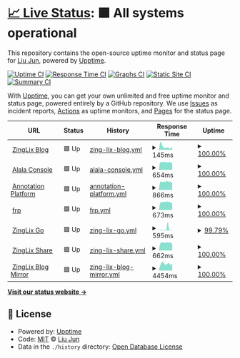 # [📈 Live Status](https://upp.zinglix.xyz): <!--live status--> **🟩 All systems operational**

This repository contains the open-source uptime monitor and status page for [Liu Jun](https://zinglix.xyz), powered by [Upptime](https://github.com/upptime/upptime).

[![Uptime CI](https://github.com/ZingLix/blog_upptime/workflows/Uptime%20CI/badge.svg)](https://github.com/ZingLix/blog_upptime/actions?query=workflow%3A%22Uptime+CI%22)
[![Response Time CI](https://github.com/ZingLix/blog_upptime/workflows/Response%20Time%20CI/badge.svg)](https://github.com/ZingLix/blog_upptime/actions?query=workflow%3A%22Response+Time+CI%22)
[![Graphs CI](https://github.com/ZingLix/blog_upptime/workflows/Graphs%20CI/badge.svg)](https://github.com/ZingLix/blog_upptime/actions?query=workflow%3A%22Graphs+CI%22)
[![Static Site CI](https://github.com/ZingLix/blog_upptime/workflows/Static%20Site%20CI/badge.svg)](https://github.com/ZingLix/blog_upptime/actions?query=workflow%3A%22Static+Site+CI%22)
[![Summary CI](https://github.com/ZingLix/blog_upptime/workflows/Summary%20CI/badge.svg)](https://github.com/ZingLix/blog_upptime/actions?query=workflow%3A%22Summary+CI%22)

With [Upptime](https://upptime.js.org), you can get your own unlimited and free uptime monitor and status page, powered entirely by a GitHub repository. We use [Issues](https://github.com/ZingLix/blog_upptime/issues) as incident reports, [Actions](https://github.com/ZingLix/blog_upptime/actions) as uptime monitors, and [Pages](https://upp.zinglix.xyz) for the status page.

<!--start: status pages-->
<!-- This summary is generated by Upptime (https://github.com/upptime/upptime) -->
<!-- Do not edit this manually, your changes will be overwritten -->
<!-- prettier-ignore -->
| URL | Status | History | Response Time | Uptime |
| --- | ------ | ------- | ------------- | ------ |
| <img alt="" src="https://favicons.githubusercontent.com/zinglix.xyz" height="13"> [ZingLix Blog](https://zinglix.xyz) | 🟩 Up | [zing-lix-blog.yml](https://github.com/ZingLix/upptime/commits/HEAD/history/zing-lix-blog.yml) | <details><summary><img alt="Response time graph" src="./graphs/zing-lix-blog/response-time-week.png" height="20"> 145ms</summary><br><a href="https://upp.zinglix.xyz/history/zing-lix-blog"><img alt="Response time 166" src="https://img.shields.io/endpoint?url=https%3A%2F%2Fraw.githubusercontent.com%2FZingLix%2Fupptime%2FHEAD%2Fapi%2Fzing-lix-blog%2Fresponse-time.json"></a><br><a href="https://upp.zinglix.xyz/history/zing-lix-blog"><img alt="24-hour response time 162" src="https://img.shields.io/endpoint?url=https%3A%2F%2Fraw.githubusercontent.com%2FZingLix%2Fupptime%2FHEAD%2Fapi%2Fzing-lix-blog%2Fresponse-time-day.json"></a><br><a href="https://upp.zinglix.xyz/history/zing-lix-blog"><img alt="7-day response time 145" src="https://img.shields.io/endpoint?url=https%3A%2F%2Fraw.githubusercontent.com%2FZingLix%2Fupptime%2FHEAD%2Fapi%2Fzing-lix-blog%2Fresponse-time-week.json"></a><br><a href="https://upp.zinglix.xyz/history/zing-lix-blog"><img alt="30-day response time 158" src="https://img.shields.io/endpoint?url=https%3A%2F%2Fraw.githubusercontent.com%2FZingLix%2Fupptime%2FHEAD%2Fapi%2Fzing-lix-blog%2Fresponse-time-month.json"></a><br><a href="https://upp.zinglix.xyz/history/zing-lix-blog"><img alt="1-year response time 166" src="https://img.shields.io/endpoint?url=https%3A%2F%2Fraw.githubusercontent.com%2FZingLix%2Fupptime%2FHEAD%2Fapi%2Fzing-lix-blog%2Fresponse-time-year.json"></a></details> | <details><summary><a href="https://upp.zinglix.xyz/history/zing-lix-blog">100.00%</a></summary><a href="https://upp.zinglix.xyz/history/zing-lix-blog"><img alt="All-time uptime 100.00%" src="https://img.shields.io/endpoint?url=https%3A%2F%2Fraw.githubusercontent.com%2FZingLix%2Fupptime%2FHEAD%2Fapi%2Fzing-lix-blog%2Fuptime.json"></a><br><a href="https://upp.zinglix.xyz/history/zing-lix-blog"><img alt="24-hour uptime 100.00%" src="https://img.shields.io/endpoint?url=https%3A%2F%2Fraw.githubusercontent.com%2FZingLix%2Fupptime%2FHEAD%2Fapi%2Fzing-lix-blog%2Fuptime-day.json"></a><br><a href="https://upp.zinglix.xyz/history/zing-lix-blog"><img alt="7-day uptime 100.00%" src="https://img.shields.io/endpoint?url=https%3A%2F%2Fraw.githubusercontent.com%2FZingLix%2Fupptime%2FHEAD%2Fapi%2Fzing-lix-blog%2Fuptime-week.json"></a><br><a href="https://upp.zinglix.xyz/history/zing-lix-blog"><img alt="30-day uptime 100.00%" src="https://img.shields.io/endpoint?url=https%3A%2F%2Fraw.githubusercontent.com%2FZingLix%2Fupptime%2FHEAD%2Fapi%2Fzing-lix-blog%2Fuptime-month.json"></a><br><a href="https://upp.zinglix.xyz/history/zing-lix-blog"><img alt="1-year uptime 100.00%" src="https://img.shields.io/endpoint?url=https%3A%2F%2Fraw.githubusercontent.com%2FZingLix%2Fupptime%2FHEAD%2Fapi%2Fzing-lix-blog%2Fuptime-year.json"></a></details>
| <img alt="" src="https://favicons.githubusercontent.com/alala.zinglix.xyz" height="13"> [Alala Console](https://alala.zinglix.xyz) | 🟩 Up | [alala-console.yml](https://github.com/ZingLix/upptime/commits/HEAD/history/alala-console.yml) | <details><summary><img alt="Response time graph" src="./graphs/alala-console/response-time-week.png" height="20"> 654ms</summary><br><a href="https://upp.zinglix.xyz/history/alala-console"><img alt="Response time 660" src="https://img.shields.io/endpoint?url=https%3A%2F%2Fraw.githubusercontent.com%2FZingLix%2Fupptime%2FHEAD%2Fapi%2Falala-console%2Fresponse-time.json"></a><br><a href="https://upp.zinglix.xyz/history/alala-console"><img alt="24-hour response time 611" src="https://img.shields.io/endpoint?url=https%3A%2F%2Fraw.githubusercontent.com%2FZingLix%2Fupptime%2FHEAD%2Fapi%2Falala-console%2Fresponse-time-day.json"></a><br><a href="https://upp.zinglix.xyz/history/alala-console"><img alt="7-day response time 654" src="https://img.shields.io/endpoint?url=https%3A%2F%2Fraw.githubusercontent.com%2FZingLix%2Fupptime%2FHEAD%2Fapi%2Falala-console%2Fresponse-time-week.json"></a><br><a href="https://upp.zinglix.xyz/history/alala-console"><img alt="30-day response time 663" src="https://img.shields.io/endpoint?url=https%3A%2F%2Fraw.githubusercontent.com%2FZingLix%2Fupptime%2FHEAD%2Fapi%2Falala-console%2Fresponse-time-month.json"></a><br><a href="https://upp.zinglix.xyz/history/alala-console"><img alt="1-year response time 660" src="https://img.shields.io/endpoint?url=https%3A%2F%2Fraw.githubusercontent.com%2FZingLix%2Fupptime%2FHEAD%2Fapi%2Falala-console%2Fresponse-time-year.json"></a></details> | <details><summary><a href="https://upp.zinglix.xyz/history/alala-console">100.00%</a></summary><a href="https://upp.zinglix.xyz/history/alala-console"><img alt="All-time uptime 100.00%" src="https://img.shields.io/endpoint?url=https%3A%2F%2Fraw.githubusercontent.com%2FZingLix%2Fupptime%2FHEAD%2Fapi%2Falala-console%2Fuptime.json"></a><br><a href="https://upp.zinglix.xyz/history/alala-console"><img alt="24-hour uptime 100.00%" src="https://img.shields.io/endpoint?url=https%3A%2F%2Fraw.githubusercontent.com%2FZingLix%2Fupptime%2FHEAD%2Fapi%2Falala-console%2Fuptime-day.json"></a><br><a href="https://upp.zinglix.xyz/history/alala-console"><img alt="7-day uptime 100.00%" src="https://img.shields.io/endpoint?url=https%3A%2F%2Fraw.githubusercontent.com%2FZingLix%2Fupptime%2FHEAD%2Fapi%2Falala-console%2Fuptime-week.json"></a><br><a href="https://upp.zinglix.xyz/history/alala-console"><img alt="30-day uptime 100.00%" src="https://img.shields.io/endpoint?url=https%3A%2F%2Fraw.githubusercontent.com%2FZingLix%2Fupptime%2FHEAD%2Fapi%2Falala-console%2Fuptime-month.json"></a><br><a href="https://upp.zinglix.xyz/history/alala-console"><img alt="1-year uptime 100.00%" src="https://img.shields.io/endpoint?url=https%3A%2F%2Fraw.githubusercontent.com%2FZingLix%2Fupptime%2FHEAD%2Fapi%2Falala-console%2Fuptime-year.json"></a></details>
| <img alt="" src="https://favicons.githubusercontent.com/a.zinglix.xyz" height="13"> [Annotation Platform](https://a.zinglix.xyz) | 🟩 Up | [annotation-platform.yml](https://github.com/ZingLix/upptime/commits/HEAD/history/annotation-platform.yml) | <details><summary><img alt="Response time graph" src="./graphs/annotation-platform/response-time-week.png" height="20"> 866ms</summary><br><a href="https://upp.zinglix.xyz/history/annotation-platform"><img alt="Response time 954" src="https://img.shields.io/endpoint?url=https%3A%2F%2Fraw.githubusercontent.com%2FZingLix%2Fupptime%2FHEAD%2Fapi%2Fannotation-platform%2Fresponse-time.json"></a><br><a href="https://upp.zinglix.xyz/history/annotation-platform"><img alt="24-hour response time 774" src="https://img.shields.io/endpoint?url=https%3A%2F%2Fraw.githubusercontent.com%2FZingLix%2Fupptime%2FHEAD%2Fapi%2Fannotation-platform%2Fresponse-time-day.json"></a><br><a href="https://upp.zinglix.xyz/history/annotation-platform"><img alt="7-day response time 866" src="https://img.shields.io/endpoint?url=https%3A%2F%2Fraw.githubusercontent.com%2FZingLix%2Fupptime%2FHEAD%2Fapi%2Fannotation-platform%2Fresponse-time-week.json"></a><br><a href="https://upp.zinglix.xyz/history/annotation-platform"><img alt="30-day response time 963" src="https://img.shields.io/endpoint?url=https%3A%2F%2Fraw.githubusercontent.com%2FZingLix%2Fupptime%2FHEAD%2Fapi%2Fannotation-platform%2Fresponse-time-month.json"></a><br><a href="https://upp.zinglix.xyz/history/annotation-platform"><img alt="1-year response time 954" src="https://img.shields.io/endpoint?url=https%3A%2F%2Fraw.githubusercontent.com%2FZingLix%2Fupptime%2FHEAD%2Fapi%2Fannotation-platform%2Fresponse-time-year.json"></a></details> | <details><summary><a href="https://upp.zinglix.xyz/history/annotation-platform">100.00%</a></summary><a href="https://upp.zinglix.xyz/history/annotation-platform"><img alt="All-time uptime 99.97%" src="https://img.shields.io/endpoint?url=https%3A%2F%2Fraw.githubusercontent.com%2FZingLix%2Fupptime%2FHEAD%2Fapi%2Fannotation-platform%2Fuptime.json"></a><br><a href="https://upp.zinglix.xyz/history/annotation-platform"><img alt="24-hour uptime 100.00%" src="https://img.shields.io/endpoint?url=https%3A%2F%2Fraw.githubusercontent.com%2FZingLix%2Fupptime%2FHEAD%2Fapi%2Fannotation-platform%2Fuptime-day.json"></a><br><a href="https://upp.zinglix.xyz/history/annotation-platform"><img alt="7-day uptime 100.00%" src="https://img.shields.io/endpoint?url=https%3A%2F%2Fraw.githubusercontent.com%2FZingLix%2Fupptime%2FHEAD%2Fapi%2Fannotation-platform%2Fuptime-week.json"></a><br><a href="https://upp.zinglix.xyz/history/annotation-platform"><img alt="30-day uptime 99.95%" src="https://img.shields.io/endpoint?url=https%3A%2F%2Fraw.githubusercontent.com%2FZingLix%2Fupptime%2FHEAD%2Fapi%2Fannotation-platform%2Fuptime-month.json"></a><br><a href="https://upp.zinglix.xyz/history/annotation-platform"><img alt="1-year uptime 99.97%" src="https://img.shields.io/endpoint?url=https%3A%2F%2Fraw.githubusercontent.com%2FZingLix%2Fupptime%2FHEAD%2Fapi%2Fannotation-platform%2Fuptime-year.json"></a></details>
| <img alt="" src="https://favicons.githubusercontent.com/frp.zinglix.xyz" height="13"> [frp](https://frp.zinglix.xyz) | 🟩 Up | [frp.yml](https://github.com/ZingLix/upptime/commits/HEAD/history/frp.yml) | <details><summary><img alt="Response time graph" src="./graphs/frp/response-time-week.png" height="20"> 673ms</summary><br><a href="https://upp.zinglix.xyz/history/frp"><img alt="Response time 690" src="https://img.shields.io/endpoint?url=https%3A%2F%2Fraw.githubusercontent.com%2FZingLix%2Fupptime%2FHEAD%2Fapi%2Ffrp%2Fresponse-time.json"></a><br><a href="https://upp.zinglix.xyz/history/frp"><img alt="24-hour response time 591" src="https://img.shields.io/endpoint?url=https%3A%2F%2Fraw.githubusercontent.com%2FZingLix%2Fupptime%2FHEAD%2Fapi%2Ffrp%2Fresponse-time-day.json"></a><br><a href="https://upp.zinglix.xyz/history/frp"><img alt="7-day response time 673" src="https://img.shields.io/endpoint?url=https%3A%2F%2Fraw.githubusercontent.com%2FZingLix%2Fupptime%2FHEAD%2Fapi%2Ffrp%2Fresponse-time-week.json"></a><br><a href="https://upp.zinglix.xyz/history/frp"><img alt="30-day response time 717" src="https://img.shields.io/endpoint?url=https%3A%2F%2Fraw.githubusercontent.com%2FZingLix%2Fupptime%2FHEAD%2Fapi%2Ffrp%2Fresponse-time-month.json"></a><br><a href="https://upp.zinglix.xyz/history/frp"><img alt="1-year response time 690" src="https://img.shields.io/endpoint?url=https%3A%2F%2Fraw.githubusercontent.com%2FZingLix%2Fupptime%2FHEAD%2Fapi%2Ffrp%2Fresponse-time-year.json"></a></details> | <details><summary><a href="https://upp.zinglix.xyz/history/frp">100.00%</a></summary><a href="https://upp.zinglix.xyz/history/frp"><img alt="All-time uptime 99.97%" src="https://img.shields.io/endpoint?url=https%3A%2F%2Fraw.githubusercontent.com%2FZingLix%2Fupptime%2FHEAD%2Fapi%2Ffrp%2Fuptime.json"></a><br><a href="https://upp.zinglix.xyz/history/frp"><img alt="24-hour uptime 100.00%" src="https://img.shields.io/endpoint?url=https%3A%2F%2Fraw.githubusercontent.com%2FZingLix%2Fupptime%2FHEAD%2Fapi%2Ffrp%2Fuptime-day.json"></a><br><a href="https://upp.zinglix.xyz/history/frp"><img alt="7-day uptime 100.00%" src="https://img.shields.io/endpoint?url=https%3A%2F%2Fraw.githubusercontent.com%2FZingLix%2Fupptime%2FHEAD%2Fapi%2Ffrp%2Fuptime-week.json"></a><br><a href="https://upp.zinglix.xyz/history/frp"><img alt="30-day uptime 99.95%" src="https://img.shields.io/endpoint?url=https%3A%2F%2Fraw.githubusercontent.com%2FZingLix%2Fupptime%2FHEAD%2Fapi%2Ffrp%2Fuptime-month.json"></a><br><a href="https://upp.zinglix.xyz/history/frp"><img alt="1-year uptime 99.97%" src="https://img.shields.io/endpoint?url=https%3A%2F%2Fraw.githubusercontent.com%2FZingLix%2Fupptime%2FHEAD%2Fapi%2Ffrp%2Fuptime-year.json"></a></details>
| <img alt="" src="https://favicons.githubusercontent.com/go.zinglix.xyz" height="13"> [ZingLix Go](https://go.zinglix.xyz) | 🟩 Up | [zing-lix-go.yml](https://github.com/ZingLix/upptime/commits/HEAD/history/zing-lix-go.yml) | <details><summary><img alt="Response time graph" src="./graphs/zing-lix-go/response-time-week.png" height="20"> 595ms</summary><br><a href="https://upp.zinglix.xyz/history/zing-lix-go"><img alt="Response time 216" src="https://img.shields.io/endpoint?url=https%3A%2F%2Fraw.githubusercontent.com%2FZingLix%2Fupptime%2FHEAD%2Fapi%2Fzing-lix-go%2Fresponse-time.json"></a><br><a href="https://upp.zinglix.xyz/history/zing-lix-go"><img alt="24-hour response time 194" src="https://img.shields.io/endpoint?url=https%3A%2F%2Fraw.githubusercontent.com%2FZingLix%2Fupptime%2FHEAD%2Fapi%2Fzing-lix-go%2Fresponse-time-day.json"></a><br><a href="https://upp.zinglix.xyz/history/zing-lix-go"><img alt="7-day response time 595" src="https://img.shields.io/endpoint?url=https%3A%2F%2Fraw.githubusercontent.com%2FZingLix%2Fupptime%2FHEAD%2Fapi%2Fzing-lix-go%2Fresponse-time-week.json"></a><br><a href="https://upp.zinglix.xyz/history/zing-lix-go"><img alt="30-day response time 257" src="https://img.shields.io/endpoint?url=https%3A%2F%2Fraw.githubusercontent.com%2FZingLix%2Fupptime%2FHEAD%2Fapi%2Fzing-lix-go%2Fresponse-time-month.json"></a><br><a href="https://upp.zinglix.xyz/history/zing-lix-go"><img alt="1-year response time 216" src="https://img.shields.io/endpoint?url=https%3A%2F%2Fraw.githubusercontent.com%2FZingLix%2Fupptime%2FHEAD%2Fapi%2Fzing-lix-go%2Fresponse-time-year.json"></a></details> | <details><summary><a href="https://upp.zinglix.xyz/history/zing-lix-go">99.79%</a></summary><a href="https://upp.zinglix.xyz/history/zing-lix-go"><img alt="All-time uptime 99.97%" src="https://img.shields.io/endpoint?url=https%3A%2F%2Fraw.githubusercontent.com%2FZingLix%2Fupptime%2FHEAD%2Fapi%2Fzing-lix-go%2Fuptime.json"></a><br><a href="https://upp.zinglix.xyz/history/zing-lix-go"><img alt="24-hour uptime 100.00%" src="https://img.shields.io/endpoint?url=https%3A%2F%2Fraw.githubusercontent.com%2FZingLix%2Fupptime%2FHEAD%2Fapi%2Fzing-lix-go%2Fuptime-day.json"></a><br><a href="https://upp.zinglix.xyz/history/zing-lix-go"><img alt="7-day uptime 99.79%" src="https://img.shields.io/endpoint?url=https%3A%2F%2Fraw.githubusercontent.com%2FZingLix%2Fupptime%2FHEAD%2Fapi%2Fzing-lix-go%2Fuptime-week.json"></a><br><a href="https://upp.zinglix.xyz/history/zing-lix-go"><img alt="30-day uptime 99.95%" src="https://img.shields.io/endpoint?url=https%3A%2F%2Fraw.githubusercontent.com%2FZingLix%2Fupptime%2FHEAD%2Fapi%2Fzing-lix-go%2Fuptime-month.json"></a><br><a href="https://upp.zinglix.xyz/history/zing-lix-go"><img alt="1-year uptime 99.97%" src="https://img.shields.io/endpoint?url=https%3A%2F%2Fraw.githubusercontent.com%2FZingLix%2Fupptime%2FHEAD%2Fapi%2Fzing-lix-go%2Fuptime-year.json"></a></details>
| <img alt="" src="https://favicons.githubusercontent.com/x.zinglix.xyz" height="13"> [ZingLix Share](https://x.zinglix.xyz) | 🟩 Up | [zing-lix-share.yml](https://github.com/ZingLix/upptime/commits/HEAD/history/zing-lix-share.yml) | <details><summary><img alt="Response time graph" src="./graphs/zing-lix-share/response-time-week.png" height="20"> 662ms</summary><br><a href="https://upp.zinglix.xyz/history/zing-lix-share"><img alt="Response time 647" src="https://img.shields.io/endpoint?url=https%3A%2F%2Fraw.githubusercontent.com%2FZingLix%2Fupptime%2FHEAD%2Fapi%2Fzing-lix-share%2Fresponse-time.json"></a><br><a href="https://upp.zinglix.xyz/history/zing-lix-share"><img alt="24-hour response time 557" src="https://img.shields.io/endpoint?url=https%3A%2F%2Fraw.githubusercontent.com%2FZingLix%2Fupptime%2FHEAD%2Fapi%2Fzing-lix-share%2Fresponse-time-day.json"></a><br><a href="https://upp.zinglix.xyz/history/zing-lix-share"><img alt="7-day response time 662" src="https://img.shields.io/endpoint?url=https%3A%2F%2Fraw.githubusercontent.com%2FZingLix%2Fupptime%2FHEAD%2Fapi%2Fzing-lix-share%2Fresponse-time-week.json"></a><br><a href="https://upp.zinglix.xyz/history/zing-lix-share"><img alt="30-day response time 650" src="https://img.shields.io/endpoint?url=https%3A%2F%2Fraw.githubusercontent.com%2FZingLix%2Fupptime%2FHEAD%2Fapi%2Fzing-lix-share%2Fresponse-time-month.json"></a><br><a href="https://upp.zinglix.xyz/history/zing-lix-share"><img alt="1-year response time 647" src="https://img.shields.io/endpoint?url=https%3A%2F%2Fraw.githubusercontent.com%2FZingLix%2Fupptime%2FHEAD%2Fapi%2Fzing-lix-share%2Fresponse-time-year.json"></a></details> | <details><summary><a href="https://upp.zinglix.xyz/history/zing-lix-share">100.00%</a></summary><a href="https://upp.zinglix.xyz/history/zing-lix-share"><img alt="All-time uptime 99.98%" src="https://img.shields.io/endpoint?url=https%3A%2F%2Fraw.githubusercontent.com%2FZingLix%2Fupptime%2FHEAD%2Fapi%2Fzing-lix-share%2Fuptime.json"></a><br><a href="https://upp.zinglix.xyz/history/zing-lix-share"><img alt="24-hour uptime 100.00%" src="https://img.shields.io/endpoint?url=https%3A%2F%2Fraw.githubusercontent.com%2FZingLix%2Fupptime%2FHEAD%2Fapi%2Fzing-lix-share%2Fuptime-day.json"></a><br><a href="https://upp.zinglix.xyz/history/zing-lix-share"><img alt="7-day uptime 100.00%" src="https://img.shields.io/endpoint?url=https%3A%2F%2Fraw.githubusercontent.com%2FZingLix%2Fupptime%2FHEAD%2Fapi%2Fzing-lix-share%2Fuptime-week.json"></a><br><a href="https://upp.zinglix.xyz/history/zing-lix-share"><img alt="30-day uptime 99.96%" src="https://img.shields.io/endpoint?url=https%3A%2F%2Fraw.githubusercontent.com%2FZingLix%2Fupptime%2FHEAD%2Fapi%2Fzing-lix-share%2Fuptime-month.json"></a><br><a href="https://upp.zinglix.xyz/history/zing-lix-share"><img alt="1-year uptime 99.98%" src="https://img.shields.io/endpoint?url=https%3A%2F%2Fraw.githubusercontent.com%2FZingLix%2Fupptime%2FHEAD%2Fapi%2Fzing-lix-share%2Fuptime-year.json"></a></details>
| <img alt="" src="https://favicons.githubusercontent.com/blog.zinglix.xyz" height="13"> [ZingLix Blog Mirror](https://blog.zinglix.xyz) | 🟩 Up | [zing-lix-blog-mirror.yml](https://github.com/ZingLix/upptime/commits/HEAD/history/zing-lix-blog-mirror.yml) | <details><summary><img alt="Response time graph" src="./graphs/zing-lix-blog-mirror/response-time-week.png" height="20"> 4454ms</summary><br><a href="https://upp.zinglix.xyz/history/zing-lix-blog-mirror"><img alt="Response time 1843" src="https://img.shields.io/endpoint?url=https%3A%2F%2Fraw.githubusercontent.com%2FZingLix%2Fupptime%2FHEAD%2Fapi%2Fzing-lix-blog-mirror%2Fresponse-time.json"></a><br><a href="https://upp.zinglix.xyz/history/zing-lix-blog-mirror"><img alt="24-hour response time 8854" src="https://img.shields.io/endpoint?url=https%3A%2F%2Fraw.githubusercontent.com%2FZingLix%2Fupptime%2FHEAD%2Fapi%2Fzing-lix-blog-mirror%2Fresponse-time-day.json"></a><br><a href="https://upp.zinglix.xyz/history/zing-lix-blog-mirror"><img alt="7-day response time 4454" src="https://img.shields.io/endpoint?url=https%3A%2F%2Fraw.githubusercontent.com%2FZingLix%2Fupptime%2FHEAD%2Fapi%2Fzing-lix-blog-mirror%2Fresponse-time-week.json"></a><br><a href="https://upp.zinglix.xyz/history/zing-lix-blog-mirror"><img alt="30-day response time 2263" src="https://img.shields.io/endpoint?url=https%3A%2F%2Fraw.githubusercontent.com%2FZingLix%2Fupptime%2FHEAD%2Fapi%2Fzing-lix-blog-mirror%2Fresponse-time-month.json"></a><br><a href="https://upp.zinglix.xyz/history/zing-lix-blog-mirror"><img alt="1-year response time 1843" src="https://img.shields.io/endpoint?url=https%3A%2F%2Fraw.githubusercontent.com%2FZingLix%2Fupptime%2FHEAD%2Fapi%2Fzing-lix-blog-mirror%2Fresponse-time-year.json"></a></details> | <details><summary><a href="https://upp.zinglix.xyz/history/zing-lix-blog-mirror">100.00%</a></summary><a href="https://upp.zinglix.xyz/history/zing-lix-blog-mirror"><img alt="All-time uptime 100.00%" src="https://img.shields.io/endpoint?url=https%3A%2F%2Fraw.githubusercontent.com%2FZingLix%2Fupptime%2FHEAD%2Fapi%2Fzing-lix-blog-mirror%2Fuptime.json"></a><br><a href="https://upp.zinglix.xyz/history/zing-lix-blog-mirror"><img alt="24-hour uptime 100.00%" src="https://img.shields.io/endpoint?url=https%3A%2F%2Fraw.githubusercontent.com%2FZingLix%2Fupptime%2FHEAD%2Fapi%2Fzing-lix-blog-mirror%2Fuptime-day.json"></a><br><a href="https://upp.zinglix.xyz/history/zing-lix-blog-mirror"><img alt="7-day uptime 100.00%" src="https://img.shields.io/endpoint?url=https%3A%2F%2Fraw.githubusercontent.com%2FZingLix%2Fupptime%2FHEAD%2Fapi%2Fzing-lix-blog-mirror%2Fuptime-week.json"></a><br><a href="https://upp.zinglix.xyz/history/zing-lix-blog-mirror"><img alt="30-day uptime 100.00%" src="https://img.shields.io/endpoint?url=https%3A%2F%2Fraw.githubusercontent.com%2FZingLix%2Fupptime%2FHEAD%2Fapi%2Fzing-lix-blog-mirror%2Fuptime-month.json"></a><br><a href="https://upp.zinglix.xyz/history/zing-lix-blog-mirror"><img alt="1-year uptime 100.00%" src="https://img.shields.io/endpoint?url=https%3A%2F%2Fraw.githubusercontent.com%2FZingLix%2Fupptime%2FHEAD%2Fapi%2Fzing-lix-blog-mirror%2Fuptime-year.json"></a></details>

<!--end: status pages-->

[**Visit our status website →**](https://upp.zinglix.xyz)

## 📄 License

- Powered by: [Upptime](https://github.com/upptime/upptime)
- Code: [MIT](./LICENSE) © [Liu Jun](https://zinglix.xyz)
- Data in the `./history` directory: [Open Database License](https://opendatacommons.org/licenses/odbl/1-0/)
